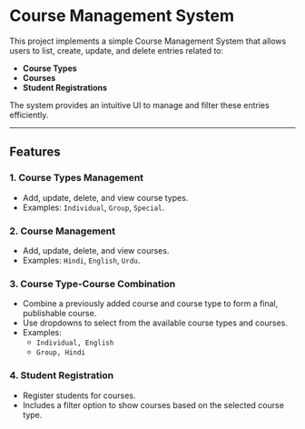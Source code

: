# Course Management System

This project implements a simple Course Management System that allows users to list, create, update, and delete entries related to:

- **Course Types**
- **Courses**
- **Student Registrations**

The system provides an intuitive UI to manage and filter these entries efficiently.

---

## Features

### 1. **Course Types Management**
- Add, update, delete, and view course types.
- Examples: `Individual`, `Group`, `Special`.

### 2. **Course Management**
- Add, update, delete, and view courses.
- Examples: `Hindi`, `English`, `Urdu`.

### 3. **Course Type-Course Combination**
- Combine a previously added course and course type to form a final, publishable course.
- Use dropdowns to select from the available course types and courses.
- Examples:
  - `Individual, English`
  - `Group, Hindi`

### 4. **Student Registration**
- Register students for courses.
- Includes a filter option to show courses based on the selected course type.
